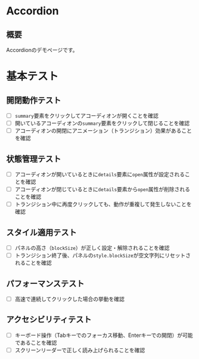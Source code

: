 # Accordion

## 概要
Accordionのデモページです。


# 基本テスト

## 開閉動作テスト
- [ ] `summary`要素をクリックしてアコーディオンが開くことを確認
- [ ] 開いているアコーディオンの`summary`要素をクリックして閉じることを確認
- [ ] アコーディオンの開閉にアニメーション（トランジション）効果があることを確認

## 状態管理テスト
- [ ] アコーディオンが開いているときに`details`要素に`open`属性が設定されることを確認
- [ ] アコーディオンが閉じているときに`details`要素から`open`属性が削除されることを確認
- [ ] トランジション中に再度クリックしても、動作が重複して発生しないことを確認

## スタイル適用テスト
- [ ] パネルの高さ（`blockSize`）が正しく設定・解除されることを確認
- [ ] トランジション終了後、パネルの`style.blockSize`が空文字列にリセットされることを確認

## パフォーマンステスト
- [ ] 高速で連続してクリックした場合の挙動を確認

## アクセシビリティテスト
- [ ] キーボード操作（Tabキーでのフォーカス移動、Enterキーでの開閉）が可能であることを確認
- [ ] スクリーンリーダーで正しく読み上げられることを確認
